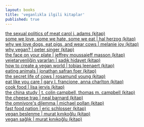 ```yaml
---
layout: books
title: 'veganlıkla ilgili kitaplar'
published: true
---
```


<a href='https://www.nonfictionbooks.xyz/the-sexual-politics-of-meat.html'>the sexual politics of meat carol j. adams (kitap)</a>  
<a href='https://www.nonfictionbooks.xyz/some-we-love-some-we-hate-some-we-eat.html'>some we love, some we hate, some we eat | hal herzog (kitap)</a>  
<a href='https://www.nonfictionbooks.xyz/why-we-love-dogs-eat-pigs-and-wear-cows.html'>why we love dogs, eat pigs, and wear cows | melanie joy (kitap)</a>  
<a href='https://www.nonfictionbooks.xyz/why-vegan.html'>why vegan? | peter singer (kitap)</a>  
<a href='https://www.nonfictionbooks.xyz/the-face-on-your-plate.html'>the face on your plate | jeffrey moussaieff masson (kitap)</a>  
<a href='https://www.nonfictionbooks.xyz/vejetaryenligin-yararlari.html'>vejetaryenliğin yararları | sadık hidayet (kitap)</a>  
<a href='https://www.nonfictionbooks.xyz/how-to-create-a-vegan-world.html'>how to create a vegan world | tobias leenaert (kitap)</a>  
<a href='https://www.nonfictionbooks.xyz/eating-animals.html'>eating animals | jonathan safran foer (kitap)</a>  
<a href='https://www.nonfictionbooks.xyz/the-secret-life-of-cows.html'>the secret life of cows | rosamund young (kitap)</a>  
<a href='https://www.nonfictionbooks.xyz/eat-like-you-care.html'>eat like you care | gary l. francione, anna charlton (kitap)</a>  
<a href='https://www.nonfictionbooks.xyz/cook-food.html'>cook food | lisa jervis (kitap)</a>  
<a href='https://www.nonfictionbooks.xyz/the-china-study.html'>the china study | t. colin campbell, thomas m. campbell (kitap)</a>  
<a href='https://www.nonfictionbooks.xyz/the-cheese-trap.html'>the cheese trap | neal barnard (kitap)<a/>  
<a href='https://www.nonfictionbooks.xyz/the-omnivores-dilemma.html'>the omnivore's dilemma | michael pollan (kitap)</a>  
<a href='https://www.nonfictionbooks.xyz/fast-food-nation.html'>fast food nation | eric schlosser (kitap)</a>  
<a href='https://www.nonfictionbooks.xyz/vegan-beslenme.html'>vegan beslenme | murat kınıkoğlu (kitap)</a>  
<a href='https://www.nonfictionbooks.xyz/vegan-saglik.html'>vegan sağlık | murat kınıkoğlu (kitap)</a>  
